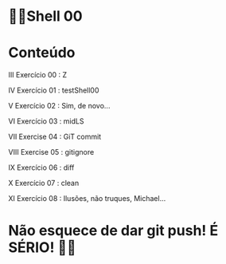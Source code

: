 # 👩‍💻Shell 00

# Conteúdo

III Exercício 00 : Z 

IV Exercício 01 : testShell00 

V Exercício 02 : Sim, de novo... 

VI Exercício 03 : midLS 

VII Exercise 04 : GiT commit 

VIII Exercise 05 : gitignore 

IX Exercício 06 : diff 

X Exercício 07 : clean 

XI Exercício 08 : Ilusões, não truques, Michael... 

# Não esquece de dar git push! É SÉRIO! 😬🖖

